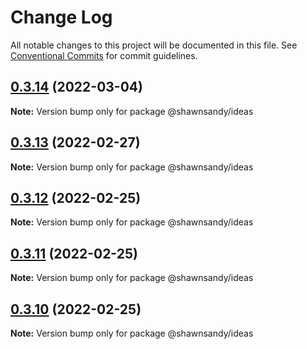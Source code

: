 # Change Log

All notable changes to this project will be documented in this file.
See [Conventional Commits](https://conventionalcommits.org) for commit guidelines.

## [0.3.14](https://github.com/shawn-sandy/idea/compare/@shawnsandy/ideas@0.3.13...@shawnsandy/ideas@0.3.14) (2022-03-04)

**Note:** Version bump only for package @shawnsandy/ideas





## [0.3.13](https://github.com/shawn-sandy/idea/compare/@shawnsandy/ideas@0.3.12...@shawnsandy/ideas@0.3.13) (2022-02-27)

**Note:** Version bump only for package @shawnsandy/ideas






## [0.3.12](https://github.com/shawn-sandy/idea/compare/@shawnsandy/ideas@0.3.11...@shawnsandy/ideas@0.3.12) (2022-02-25)

**Note:** Version bump only for package @shawnsandy/ideas





## [0.3.11](https://github.com/shawn-sandy/idea/compare/@shawnsandy/ideas@0.3.9...@shawnsandy/ideas@0.3.11) (2022-02-25)

**Note:** Version bump only for package @shawnsandy/ideas





## [0.3.10](https://github.com/shawn-sandy/idea/compare/@shawnsandy/ideas@0.3.9...@shawnsandy/ideas@0.3.10) (2022-02-25)

**Note:** Version bump only for package @shawnsandy/ideas
